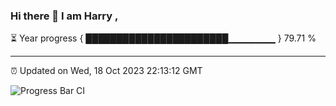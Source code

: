 ### Hi there 👋 I am Harry , 

⏳ Year progress { ███████████████████████▁▁▁▁▁▁▁ } 79.71 %

---

⏰ Updated on Wed, 18 Oct 2023 22:13:12 GMT

![Progress Bar CI](https://github.com/duykhang68/duykhang68/workflows/Progress%20Bar%20CI/badge.svg)
